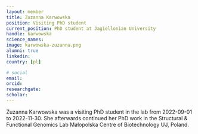 ```yaml
---
layout: member
title: Zuzanna Karwowska
position: Visiting PhD student
current_position: PhD student at Jagiellonian University
handle: karwowska
science_names:
image: karwowska-zuzanna.png
alumni: true
linkedin:
country: [pl]

# social
email:
orcid:
researchgate:
scholar:
---
```


Zuzanna Karwowska was a visiting PhD student in the lab from 2022-09-01 to 2022-11-30. She afterwards continued her PhD work in the Structural & Functional Genomics Lab
Małopolska Centre of Biotechnology UJ, Poland.
